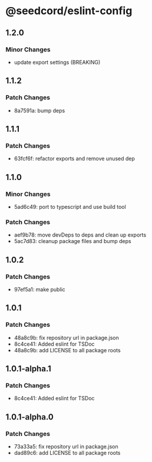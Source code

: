 # @seedcord/eslint-config

## 1.2.0

### Minor Changes

- update export settings (BREAKING)

## 1.1.2

### Patch Changes

- 8a7591a: bump deps

## 1.1.1

### Patch Changes

- 63fcf6f: refactor exports and remove unused dep

## 1.1.0

### Minor Changes

- 5ad6c49: port to typescript and use build tool

### Patch Changes

- aef9b78: move devDeps to deps and clean up exports
- 5ac7d83: cleanup package files and bump deps

## 1.0.2

### Patch Changes

- 97ef5a1: make public

## 1.0.1

### Patch Changes

- 48a8c9b: fix repository url in package.json
- 8c4ce41: Added eslint for TSDoc
- 48a8c9b: add LICENSE to all package roots

## 1.0.1-alpha.1

### Patch Changes

- 8c4ce41: Added eslint for TSDoc

## 1.0.1-alpha.0

### Patch Changes

- 73a33a5: fix repository url in package.json
- dad89c6: add LICENSE to all package roots
